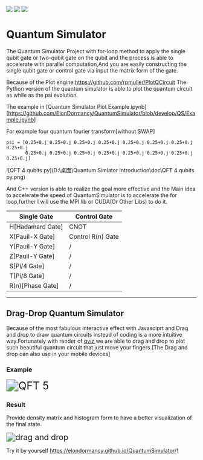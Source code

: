 [![](https://img.shields.io/badge/Platform-Python-lightgrey)](https://www.python.org/)  [![](https://img.shields.io/badge/Platform-C%2FC%2B%2B-lightgrey)](https://www.cplusplus.com/)  ![](https://img.shields.io/badge/Platform-Javascript-lightgrey)



# Quantum Simulator

The Quantum Simulator Project with for-loop method to apply the single qubit gate or two-qubit gate on the qubit and the process is able to accelerate with parallel computation,And you are easily constructing the single qubit gate or control gate via input the matrix form of the gate.

Because of the Plot engine:https://github.com/rpmuller/PlotQCircuit The Python version of the quantum simulator is able to plot the quantum circuit as while as the psi evolution.

The example in [Quantum Simulator Plot Example.ipynb][https://github.com/ElonDormancy/QuantumSimulator/blob/develop/QS/Example.ipynb]

For example four quantum fourier transform[without SWAP]

```
psi = [0.25+0.j 0.25+0.j 0.25+0.j 0.25+0.j 0.25+0.j 0.25+0.j 0.25+0.j 0.25+0.j
       0.25+0.j 0.25+0.j 0.25+0.j 0.25+0.j 0.25+0.j 0.25+0.j 0.25+0.j 0.25+0.j]
```

![QFT 4 qubits py](D:\桌面\Quantum Simlator Introduction\doc\QFT 4 qubits py.png)

And C++ version is able to realize the goal more effective and the Main idea to accelerate the speed of QuantumSimulator is to accelerate the for loop,further I will use the MPI lib or CUDA(Or Other Libs) to do it.



| Single Gate      | Control Gate      |
| ---------------- | ----------------- |
| H[Hadamard Gate] | CNOT              |
| X[Pauil-X Gate]  | Control R(n) Gate |
| Y[Pauil-Y Gate]  | /                 |
| Z[Pauil-Y Gate]  | /                 |
| S[Pi/4 Gate]     | /                 |
| T[Pi/8 Gate]     | /                 |
| R(n)[Phase Gate] | /                 |



----

## Drag-Drop Quantum Simulator

Because of the most fabulous interactive effect with Javasciprt and Drag and drop to draw quantum circuits instead of coding is a more intuitive way.Fortunately with render of [qviz](https://github.com/microsoft/quantum-viz.js),we are able to drag and drop to plot such beautiful quantum circuit that just move your fingers.[The Drag and drop can also use in your mobile devices]

### Example

<img src="D:\桌面\Quantum Simlator Introduction\doc\QFT 5.gif" alt="QFT 5" style="zoom:200%;" />

### Result

Provide density matrix and histogram form to have a better visualization of the final state.

<img src="D:\桌面\Quantum Simlator Introduction\doc\drag and drop.gif" alt="drag and drop" style="zoom:150%;" />

Try it by yourself https://elondormancy.github.io/QuantumSimulator/!

